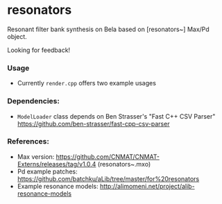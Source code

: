 # resonators

Resonant filter bank synthesis on Bela based on [resonators~] Max/Pd object.

Looking for feedback!

### Usage

- Currently `render.cpp` offers two example usages

### Dependencies:

- `ModelLoader` class depends on Ben Strasser's "Fast C++ CSV Parser" https://github.com/ben-strasser/fast-cpp-csv-parser

### References:

- Max version: https://github.com/CNMAT/CNMAT-Externs/releases/tag/v1.0.4 (resonators~.mxo)
- Pd example patches: https://github.com/batchku/aLib/tree/master/for%20resonators
- Example resonance models: http://alimomeni.net/project/alib-resonance-models
